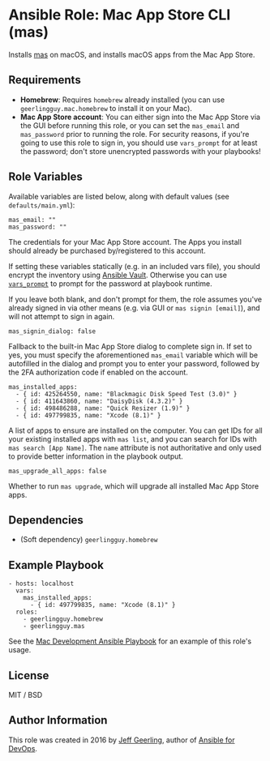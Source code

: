 # Ansible Role: Mac App Store CLI (mas)

Installs [mas](https://github.com/mas-cli/mas) on macOS, and installs macOS apps from the Mac App Store.

## Requirements

  - **Homebrew**: Requires `homebrew` already installed (you can use `geerlingguy.mac.homebrew` to install it on your Mac).
  - **Mac App Store account**: You can either sign into the Mac App Store via the GUI before running this role, or you can set the `mas_email` and `mas_password` prior to running the role. For security reasons, if you're going to use this role to sign in, you should use `vars_prompt` for at least the password; don't store unencrypted passwords with your playbooks!

## Role Variables

Available variables are listed below, along with default values (see `defaults/main.yml`):

    mas_email: ""
    mas_password: ""

The credentials for your Mac App Store account. The Apps you install should already be purchased by/registered to this account.

If setting these variables statically (e.g. in an included vars file), you should encrypt the inventory using [Ansible Vault](http://docs.ansible.com/ansible/playbooks_vault.html). Otherwise you can use [`vars_prompt`](http://docs.ansible.com/ansible/playbooks_prompts.html) to prompt for the password at playbook runtime.

If you leave both blank, and don't prompt for them, the role assumes you've already signed in via other means (e.g. via GUI or `mas signin [email]`), and will not attempt to sign in again.

    mas_signin_dialog: false

Fallback to the built-in Mac App Store dialog to complete sign in. If set to yes, you must specify the aforementioned `mas_email` variable which will be autofilled in the dialog and prompt you to enter your password, followed by the 2FA authorization code if enabled on the account.

    mas_installed_apps:
      - { id: 425264550, name: "Blackmagic Disk Speed Test (3.0)" }
      - { id: 411643860, name: "DaisyDisk (4.3.2)" }
      - { id: 498486288, name: "Quick Resizer (1.9)" }
      - { id: 497799835, name: "Xcode (8.1)" }

A list of apps to ensure are installed on the computer. You can get IDs for all your existing installed apps with `mas list`, and you can search for IDs with `mas search [App Name]`. The `name` attribute is not authoritative and only used to provide better information in the playbook output.

    mas_upgrade_all_apps: false

Whether to run `mas upgrade`, which will upgrade all installed Mac App Store apps.

## Dependencies

  - (Soft dependency) `geerlingguy.homebrew`

## Example Playbook

    - hosts: localhost
      vars:
        mas_installed_apps:
          - { id: 497799835, name: "Xcode (8.1)" }
      roles:
        - geerlingguy.homebrew
        - geerlingguy.mas

See the [Mac Development Ansible Playbook](https://github.com/geerlingguy/mac-dev-playbook) for an example of this role's usage.

## License

MIT / BSD

## Author Information

This role was created in 2016 by [Jeff Geerling](https://www.jeffgeerling.com/), author of [Ansible for DevOps](https://www.ansiblefordevops.com/).
